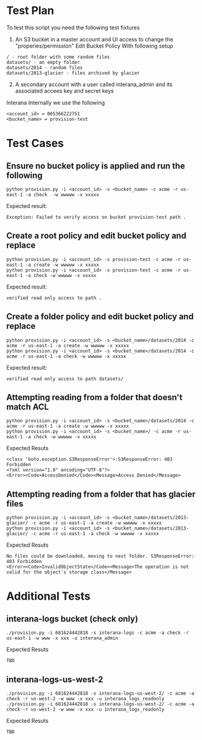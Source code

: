 # Test Plan

To test this script you need the following test fixtures

1) An S3 bucket in a master account and UI access to change the "properies/permission" Edit Bucket Policy
With following setup

```
/ - root folder with some random files
datasets/ - an empty folder
datasets/2014 - random files
datasets/2013-glacier - files archived by glacier
```


2) A secondary account with a user called interana_admin and its associated accees key and secret keys


Interana Internally we use the following
```
<account_id> = 065366222751
<bucket_name> = provision-test
```


# Test Cases


## Ensure no bucket policy is applied and run the following
```
python provision.py -i <account_id> -s <bucket_name> -c acme -r us-east-1 -a check  -w wwwww -x xxxxx
```

Expected result:
```
Exception: Failed to verify access on bucket provision-test path .
```

## Create a root policy and edit bucket policy and replace
```
python provision.py -i <account_id> -s provision-test -c acme -r us-east-1 -a create -w wwwww -x xxxxx
python provision.py -i <account_id> -s provision-test -c acme -r us-east-1 -a check -w wwwww -x xxxxx
```

Expected result:
```
verified read only access to path .
```

## Create a folder policy and edit bucket policy and replace
```
python provision.py -i <account_id> -s <bucket_name>/datasets/2014 -c acme -r us-east-1 -a create -w wwwww -x xxxxx
python provision.py -i <account_id> -s <bucket_name>/datasets/2014 -c acme -r us-east-1 -a check -w wwwww -x xxxxx
```

Expected result:
```
verified read only access to path datasets/
```


## Attempting reading from a folder that doesn't match ACL
```
python provision.py -i <account_id> -s <bucket_name>/datasets/2014 -c acme -r us-east-1 -a create -w wwwww -x xxxxx
python provision.py -i <account_id> -s <bucket_name>/ -c acme -r us-east-1 -a check -w wwwww -x xxxxx
```

Expected Resuts
```
<class 'boto.exception.S3ResponseError'>:S3ResponseError: 403 Forbidden
<?xml version="1.0" encoding="UTF-8"?>
<Error><Code>AccessDenied</Code><Message>Access Denied</Message>
```


## Attempting reading from a folder that has glacier files
```
python provision.py -i <account_id> -s <bucket_name>/datasets/2013-glacier/ -c acme -r us-east-1 -a create -w wwwww -x xxxxx
python provision.py -i <account_id> -s <bucket_name>/datasets/2013-glacier/ -c acme -r us-east-1 -a check -w wwwww -x xxxxx
```

Expected Resuts
```
No files could be downloaded, moving to next folder. S3ResponseError: 403 Forbidden
<Error><Code>InvalidObjectState</Code><Message>The operation is not valid for the object's storage class</Message>
```

# Additional Tests 


## interana-logs bucket (check only)
```
./provision.py -i 681624442818 -s interana-logs -c acme -a check -r us-east-1 -w www -x xxx -u interana_admin
```

Expected Resuts
```
TBD
```


## interana-logs-us-west-2
```
./provision.py -i 681624442818 -s interana-logs-us-west-2/ -c acme -a check -r us-west-2 -w www -x xxx -u interana_logs_readonly
./provision.py -i 681624442818 -s interana-logs-us-west-2/ -c acme -a check -r us-west-2 -w www -x xxx -u interana_logs_readonly
```

Expected Resuts
```
TBD
```
